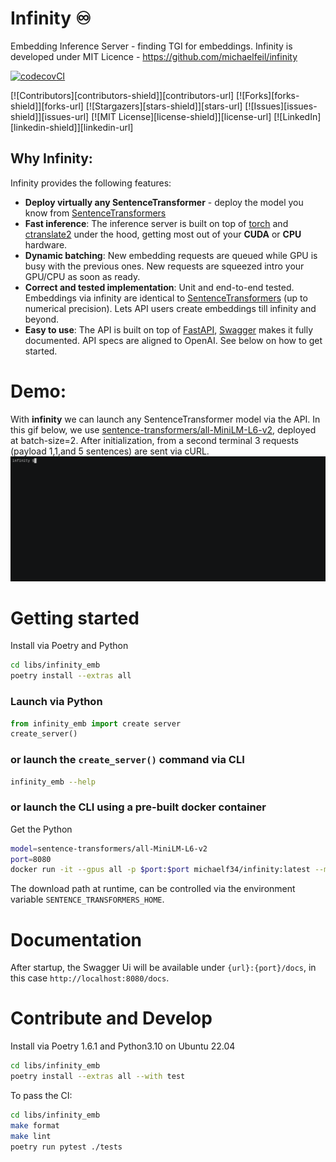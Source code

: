 # Infinity ♾️
Embedding Inference Server - finding TGI for embeddings. Infinity is developed under MIT Licence - https://github.com/michaelfeil/infinity

[![codecov](https://codecov.io/gh/michaelfeil/infinity/graph/badge.svg?token=NMVQY5QOFQ)](https://codecov.io/gh/michaelfeil/infinity)[CI](https://github.com/michaelfeil/infinity/actions/workflows/ci.yaml/badge.svg)

<!-- PROJECT SHIELDS -->
[![Contributors][contributors-shield]][contributors-url]
[![Forks][forks-shield]][forks-url]
[![Stargazers][stars-shield]][stars-url]
[![Issues][issues-shield]][issues-url]
[![MIT License][license-shield]][license-url]
[![LinkedIn][linkedin-shield]][linkedin-url]

## Why Infinity:
Infinity provides the following features:
- **Deploy virtually any SentenceTransformer** - deploy the model you know from [SentenceTransformers](https://github.com/UKPLab/sentence-transformers/)
- **Fast inference**: The inference server is built on top of [torch](https:) and [ctranslate2](https://github.com/OpenNMT/CTranslate2) under the hood, getting most out of your **CUDA** or **CPU** hardware.
- **Dynamic batching**: New embedding requests are queued while GPU is busy with the previous ones. New requests are squeezed intro your GPU/CPU as soon as ready. 
- **Correct and tested implementation**: Unit and end-to-end tested. Embeddings via infinity are identical to [SentenceTransformers](https://github.com/UKPLab/sentence-transformers/) (up to numerical precision). Lets API users create embeddings till infinity and beyond.
- **Easy to use**: The API is built on top of [FastAPI](https://fastapi.tiangolo.com/), [Swagger](https://swagger.io/) makes it fully documented. API specs are aligned to OpenAI. See below on how to get started.

# Demo:
With **infinity** we can launch any SentenceTransformer model via the API.
In this gif below, we use [sentence-transformers/all-MiniLM-L6-v2](https://huggingface.co/sentence-transformers/all-MiniLM-L6-v2), deployed at batch-size=2. After initialization, from a second terminal 3 requests  (payload 1,1,and 5 sentences) are sent via cURL.
![](docs/demo_v0_0_1.gif)

# Getting started
Install via Poetry and Python
```bash
cd libs/infinity_emb
poetry install --extras all
```

### Launch via Python
```Python
from infinity_emb import create server
create_server()
```

### or launch the `create_server()` command via CLI
```bash
infinity_emb --help
```

### or launch the CLI using a pre-built docker container
Get the Python
```bash
model=sentence-transformers/all-MiniLM-L6-v2
port=8080
docker run -it --gpus all -p $port:$port michaelf34/infinity:latest --model-name-or-path $model --port $port --engine ctranslate2
```
The download path at runtime, can be controlled via the environment variable `SENTENCE_TRANSFORMERS_HOME`.


# Documentation
After startup, the Swagger Ui will be available under `{url}:{port}/docs`, in this case `http://localhost:8080/docs`.

# Contribute and Develop

Install via Poetry 1.6.1 and Python3.10 on Ubuntu 22.04
```bash
cd libs/infinity_emb
poetry install --extras all --with test
```

To pass the CI:
```bash
cd libs/infinity_emb
make format
make lint
poetry run pytest ./tests
```